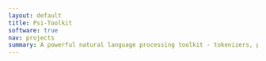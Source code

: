 ```yaml
---
layout: default
title: Psi-Toolkit
software: true
nav: projects
summary: A powerful natural language processing toolkit - tokenizers, parsing, tagging, machine translation ...
---
```

